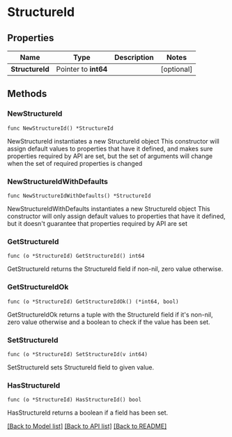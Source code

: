 # StructureId

## Properties

Name | Type | Description | Notes
------------ | ------------- | ------------- | -------------
**StructureId** | Pointer to **int64** |  | [optional] 

## Methods

### NewStructureId

`func NewStructureId() *StructureId`

NewStructureId instantiates a new StructureId object
This constructor will assign default values to properties that have it defined,
and makes sure properties required by API are set, but the set of arguments
will change when the set of required properties is changed

### NewStructureIdWithDefaults

`func NewStructureIdWithDefaults() *StructureId`

NewStructureIdWithDefaults instantiates a new StructureId object
This constructor will only assign default values to properties that have it defined,
but it doesn't guarantee that properties required by API are set

### GetStructureId

`func (o *StructureId) GetStructureId() int64`

GetStructureId returns the StructureId field if non-nil, zero value otherwise.

### GetStructureIdOk

`func (o *StructureId) GetStructureIdOk() (*int64, bool)`

GetStructureIdOk returns a tuple with the StructureId field if it's non-nil, zero value otherwise
and a boolean to check if the value has been set.

### SetStructureId

`func (o *StructureId) SetStructureId(v int64)`

SetStructureId sets StructureId field to given value.

### HasStructureId

`func (o *StructureId) HasStructureId() bool`

HasStructureId returns a boolean if a field has been set.


[[Back to Model list]](../README.md#documentation-for-models) [[Back to API list]](../README.md#documentation-for-api-endpoints) [[Back to README]](../README.md)


